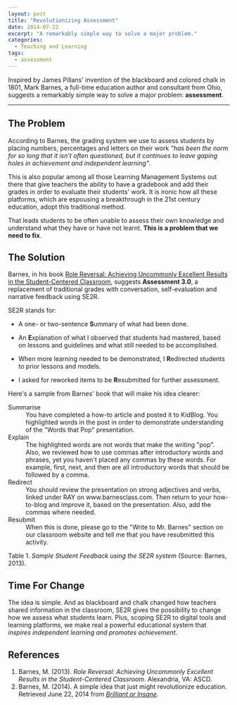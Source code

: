 ```yaml
---
layout: post
title: "Revolutionizing Assessment"
date: 2014-07-22
excerpt: "A remarkably simple way to solve a major problem."
categories:
  - Teaching and Learning
tags:
  - assessment
---
```


Inspired by James Pillans' invention of the blackboard and colored chalk in 1801, Mark Barnes, a full-time education author and consultant from Ohio, suggests a remarkably simple way to solve a major problem: **assessment**.

---

## The Problem
According to Barnes, the grading system we use to assess students by placing numbers, percentages and letters on their work *"has been the norm for so long that it isn’t often questioned, but it continues to leave gaping holes in achievement and independent learning"*.

This is also popular among all those Learning Management Systems out there that give teachers the ability to have a gradebook and add their grades in order to evaluate their students' work. It is ironic how all these platforms, which are espousing a breakthrough in the 21st century education, adopt this traditional method.

That leads students to be often unable to assess their own knowledge and understand what they have or have not learnt. **This is a problem that we need to fix**.

## The Solution
Barnes, in his book [Role Reversal: Achieving Uncommonly Excellent Results in the Student-Centered Classroom](http://www.ascd.org/ublications/Books/Overview/Role-Reversal.aspx), suggests **Assessment 3.0**, a replacement of traditional grades with conversation, self-evaluation and narrative feedback using SE2R.

SE2R stands for:

* A one- or two-sentence <b>S</b>ummary of what had been done.

* An <b>E</b>xplanation of what I observed that students had mastered, based on lessons and guidelines and what still needed to be accomplished.

* When more learning needed to be demonstrated, I <b>R</b>edirected students to prior lessons and models.

* I asked for reworked items to be <b>R</b>esubmitted for further assessment.

Here's a sample from Barnes' book that will make his idea clearer:

<dl>
  <dt>Summarise</dt>
  <dd>You have completed a how-to article and posted it to KidBlog. You highlighted words in the post in order to demonstrate understanding of the "Words that Pop" presentation.</dd>

  <dt>Explain</dt>
  <dd>The highlighted words are not words that make the writing "pop". Also, we reviewed how to use commas after introductory words and phrases, yet you haven't placed any commas by these words. For example, first, next, and then are all introductory words that should be followed by a comma.</dd>

  <dt>Redirect</dt>
  <dd>You should review the presentation on strong adjectives and verbs, linked under RAY on www.barnesclass.com. Then return to your how-to-blog and improve it, based on the presentation. Also, add the commas where needed.</dd>

  <dt>Resubmit</dt>
  <dd>When this is done, please go to the "Write to Mr. Barnes" section on our classroom website and tell me that you have resubmitted this activity.</dd>
</dl>

Table 1. *Sample Student Feedback using the SE2R system* (Source: Barnes, 2013).

## Time For Change
The idea is simple. And as blackboard and chalk changed how teachers shared information in the classroom, SE2R gives the possibility to change how we assess what students learn. Plus, scoping SE2R to digital tools and learning platforms, we make real a powerful educational system that *inspires independent learning and promotes achievement*.

## References
1. Barnes, M. (2013). *Role Reversal: Achieving Uncommonly Excellent Results in the Student-Centered Classroom*. Alexandria, VA: ASCD.
2. Barnes, M. (2014). A simple idea that just might revolutionize education. Retrieved June 22, 2014 from [*Brilliant or Insane*](http://www.brilliant-insane.com/2014/06/a-simple-idea-that-just-might-revolutionize-education.html).
